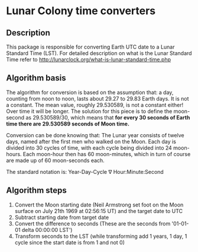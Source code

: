 # Lunar Colony time converters

## Description

This package is responsible for converting Earth UTC date to a Lunar Standard Time (LST).
For detailed description on what is the Lunar Standard Time refer to http://lunarclock.org/what-is-lunar-standard-time.php

## Algorithm basis

The algorithm for conversion is based on the assumption that:
a day, counting from noon to noon, lasts about 29.27 to 29.83 Earth days. It is not a constant. The mean value, roughly 29.530589, is not a constant either! Over time it will be longer.
The solution for this piece is to define the moon-second as 29.530589/30, which means that **for every 30 seconds of Earth time
there are 29.530589 seconds of Moon time.**

Conversion can be done knowing that:
The Lunar year consists of twelve days, named after the first men who walked on the Moon. Each day is divided into 30 cycles of time,
with each cycle being divided into 24 moon-hours. Each moon-hour then has 60 moon-minutes,
which in turn of course are made up of 60 moon-seconds each.

The standard notation is: Year-Day-Cycle ∇ Hour:Minute:Second

## Algorithm steps

1) Convert the Moon starting date (Neil Armstrong set foot on the Moon surface on July 21th 1969 at 02:56:15 UT) and the target date to UTC
2) Subtract starting date from target date
3) Convert the difference to seconds (These are the seconds from '01-01-01 delta 00:00:00 LST')
4) Transform seconds to the LST (while transforming add 1 years, 1 day, 1 cycle since the start date is from 1 and not 0)
